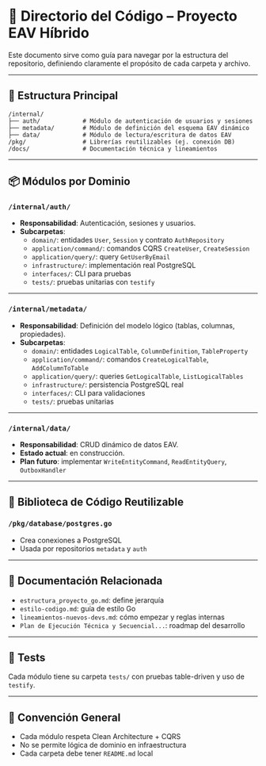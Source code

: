 # 🧭 Directorio del Código – Proyecto EAV Híbrido

Este documento sirve como guía para navegar por la estructura del repositorio, definiendo claramente el propósito de cada carpeta y archivo.

---

## 📁 Estructura Principal

```
/internal/
├── auth/            # Módulo de autenticación de usuarios y sesiones
├── metadata/        # Módulo de definición del esquema EAV dinámico
├── data/            # Módulo de lectura/escritura de datos EAV
/pkg/                # Librerías reutilizables (ej. conexión DB)
/docs/               # Documentación técnica y lineamientos
```

---

## 📦 Módulos por Dominio

### `/internal/auth/`

* **Responsabilidad**: Autenticación, sesiones y usuarios.
* **Subcarpetas**:
  - `domain/`: entidades `User`, `Session` y contrato `AuthRepository`
  - `application/command/`: comandos CQRS `CreateUser`, `CreateSession`
  - `application/query/`: query `GetUserByEmail`
  - `infrastructure/`: implementación real PostgreSQL
  - `interfaces/`: CLI para pruebas
  - `tests/`: pruebas unitarias con `testify`

---

### `/internal/metadata/`

* **Responsabilidad**: Definición del modelo lógico (tablas, columnas, propiedades).
* **Subcarpetas**:
  - `domain/`: entidades `LogicalTable`, `ColumnDefinition`, `TableProperty`
  - `application/command/`: comandos `CreateLogicalTable`, `AddColumnToTable`
  - `application/query/`: queries `GetLogicalTable`, `ListLogicalTables`
  - `infrastructure/`: persistencia PostgreSQL real
  - `interfaces/`: CLI para validaciones
  - `tests/`: pruebas unitarias

---

### `/internal/data/`

* **Responsabilidad**: CRUD dinámico de datos EAV.
* **Estado actual**: en construcción.
* **Plan futuro**: implementar `WriteEntityCommand`, `ReadEntityQuery`, `OutboxHandler`

---

## 🔧 Biblioteca de Código Reutilizable

### `/pkg/database/postgres.go`

* Crea conexiones a PostgreSQL
* Usada por repositorios `metadata` y `auth`

---

## 📘 Documentación Relacionada

- `estructura_proyecto_go.md`: define jerarquía
- `estilo-codigo.md`: guía de estilo Go
- `lineamientos-nuevos-devs.md`: cómo empezar y reglas internas
- `Plan de Ejecución Técnica y Secuencial...`: roadmap del desarrollo

---

## 🧪 Tests

Cada módulo tiene su carpeta `tests/` con pruebas table-driven y uso de `testify`.

---

## 📌 Convención General

- Cada módulo respeta Clean Architecture + CQRS
- No se permite lógica de dominio en infraestructura
- Cada carpeta debe tener `README.md` local

